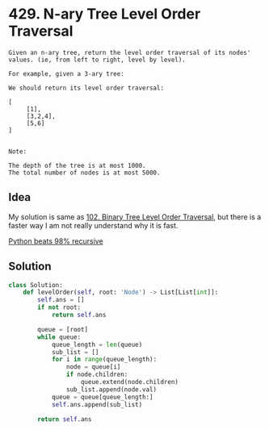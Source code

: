 # 429. N-ary Tree Level Order Traversal

```
Given an n-ary tree, return the level order traversal of its nodes' values. (ie, from left to right, level by level).

For example, given a 3-ary tree:

We should return its level order traversal:

[
     [1],
     [3,2,4],
     [5,6]
]


Note:

The depth of the tree is at most 1000.
The total number of nodes is at most 5000.
```

## Idea

My solution is same as [102. Binary Tree Level Order Traversal](102.&#32;Binary&#32;Tree&#32;Level&#32;Order&#32;Traversal.md), but there is a faster way I am not really understand why it is fast.

[Python beats 98% recursive](https://leetcode.com/problems/n-ary-tree-level-order-traversal/discuss/302450/Python-beats-98-recursive)


## Solution

```python
class Solution:
    def levelOrder(self, root: 'Node') -> List[List[int]]:
        self.ans = []
        if not root:
            return self.ans

        queue = [root]
        while queue:
            queue_length = len(queue)
            sub_list = []
            for i in range(queue_length):
                node = queue[i]
                if node.children:
                    queue.extend(node.children)
                sub_list.append(node.val)
            queue = queue[queue_length:]
            self.ans.append(sub_list)

        return self.ans
```

